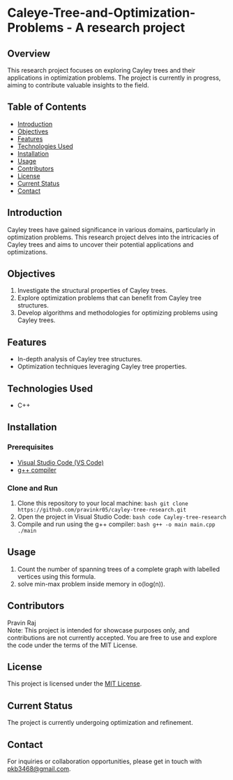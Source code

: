 # Caleye-Tree-and-Optimization-Problems - A research project

## Overview
This research project focuses on exploring Cayley trees and their applications in optimization problems. The project is currently in progress, aiming to contribute valuable insights to the field.

## Table of Contents
- [Introduction](#introduction)
- [Objectives](#objectives)
- [Features](#features)
- [Technologies Used](#technologies-used)
- [Installation](#installation)
- [Usage](#usage)
- [Contributors](#contributors)
- [License](#license)
- [Current Status](#current-status)
- [Contact](#contact)

## Introduction
Cayley trees have gained significance in various domains, particularly in optimization problems. This research project delves into the intricacies of Cayley trees and aims to uncover their potential applications and optimizations.

## Objectives
1. Investigate the structural properties of Cayley trees.
2. Explore optimization problems that can benefit from Cayley tree structures.
3. Develop algorithms and methodologies for optimizing problems using Cayley trees.

## Features
- In-depth analysis of Cayley tree structures.
- Optimization techniques leveraging Cayley tree properties.

## Technologies Used
- C++

## Installation

  ### Prerequisites
  - [Visual Studio Code (VS Code)](https://code.visualstudio.com/)
  - [g++ compiler](https://gcc.gnu.org/)
  
  ### Clone and Run
  
  1. Clone this repository to your local machine:  ```bash git clone https://github.com/pravinkr05/cayley-tree-research.git```
  2. Open the project in Visual Studio Code: ```bash code Cayley-tree-research```
  3. Compile and run using the g++ compiler: ```bash g++ -o main main.cpp ./main```

## Usage
1. Count the number of spanning trees of a complete graph with labelled vertices using this formula.
2. solve min-max problem inside memory in o(log(n)).

## Contributors
Pravin Raj  <br/>
Note: This project is intended for showcase purposes only, and contributions are not currently accepted. You are free to use and explore the code under the terms of the MIT License.

## License
This project is licensed under the [MIT License](LICENSE.md).

## Current Status
The project is currently undergoing optimization and refinement.

## Contact
For inquiries or collaboration opportunities, please get in touch with [pkb3468@gmail.com](pkb3468@gmail.com).

